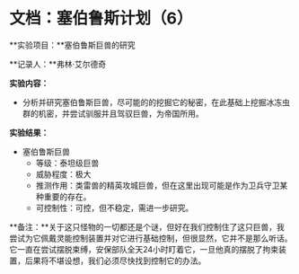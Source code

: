 # 文档：塞伯鲁斯计划（6）

**实验项目：**塞伯鲁斯巨兽的研究

**记录人：**弗林·艾尔德奇

**实验内容：**

- 分析并研究塞伯鲁斯巨兽，尽可能的的挖掘它的秘密，在此基础上挖掘冰冻虫群的机密，并尝试驯服并且驾驭巨兽，为帝国所用。

**实验结果：**

- 塞伯鲁斯巨兽
  - 等级：泰坦级巨兽
  - 威胁程度：极大
  - 推测作用：类雷兽的精英攻城巨兽，但在这里出现可能是作为卫兵守卫某种重要的存在。
  - 可控制性：可控，但不稳定，需进一步研究。

**备注：**关于这只怪物的一切都还是个谜，但好在我们控制住了这只巨兽，我尝试为它佩戴灵能控制装置并对它进行基础控制，但很显然，它并不是那么听话。它一直在尝试摆脱束缚，安保部队全天24小时盯着它，一旦他真的摆脱了拘束装置，后果将不堪设想，我们必须尽快找到控制它的办法。